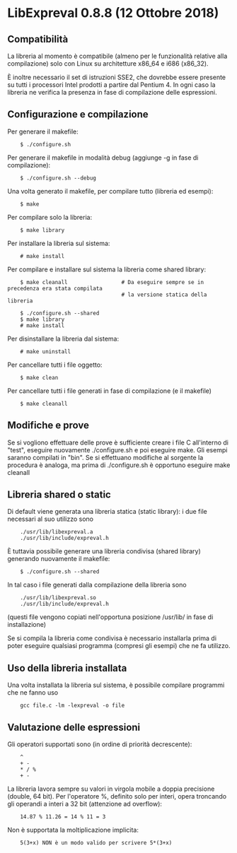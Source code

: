# LibExpreval 0.8.8 (12 Ottobre 2018)

## Compatibilità

La libreria al momento è compatibile (almeno per le funzionalità relative alla compilazione)
solo con Linux su architetture x86_64 e i686 (x86_32).

È inoltre necessario il set di istruzioni SSE2, che dovrebbe essere presente su tutti i
processori Intel prodotti a partire dal Pentium 4. In ogni caso la libreria ne verifica la
presenza in fase di compilazione delle espressioni.

## Configurazione e compilazione

Per generare il makefile:

        $ ./configure.sh

Per generare il makefile in modalità debug (aggiunge -g in fase di compilazione):

        $ ./configure.sh --debug

Una volta generato il makefile, per compilare tutto (libreria ed esempi):

        $ make

Per compilare solo la libreria:

        $ make library

Per installare la libreria sul sistema:

        # make install
        
Per compilare e installare sul sistema la libreria come shared library:

        $ make cleanall                 # Da eseguire sempre se in precedenza era stata compilata
                                        # la versione statica della libreria

        $ ./configure.sh --shared
        $ make library
        # make install

Per disinstallare la libreria dal sistema:

        # make uninstall

Per cancellare tutti i file oggetto:

        $ make clean

Per cancellare tutti i file generati in fase di compilazione (e il makefile)

        $ make cleanall

## Modifiche e prove

Se si vogliono effettuare delle prove è sufficiente creare i file C all'interno di "test",
eseguire nuovamente ./configure.sh e poi eseguire make. Gli esempi saranno compilati in "bin".
Se si effettuano modifiche al sorgente la procedura è analoga, ma prima di ./configure.sh
è opportuno eseguire make cleanall

## Libreria shared o static

Di default viene generata una libreria statica (static library): i due file necessari al suo
utilizzo sono

        ./usr/lib/libexpreval.a
        ./usr/lib/include/expreval.h
        
È tuttavia possibile generare una libreria condivisa (shared library) generando nuovamente il
makefile:

        $ ./configure.sh --shared

In tal caso i file generati dalla compilazione della libreria sono

        ./usr/lib/libexpreval.so
        ./usr/lib/include/expreval.h

(questi file vengono copiati nell'opportuna posizione /usr/lib/ in fase di installazione)

Se si compila la libreria come condivisa è necessario installarla prima di poter eseguire
qualsiasi programma (compresi gli esempi) che ne fa utilizzo.

## Uso della libreria installata

Una volta installata la libreria sul sistema, è possibile compilare programmi che ne fanno uso

        gcc file.c -lm -lexpreval -o file

## Valutazione delle espressioni

Gli operatori supportati sono (in ordine di priorità decrescente):

        ^
        + -
        * / %
        + -

La libreria lavora sempre su valori in virgola mobile a doppia precisione (double, 64 bit).
Per l'operatore %, definito solo per interi, opera troncando gli operandi a interi a 32 bit
(attenzione ad overflow):

        14.87 % 11.26 = 14 % 11 = 3

Non è supportata la moltiplicazione implicita:

        5(3+x) NON è un modo valido per scrivere 5*(3+x)
